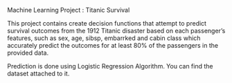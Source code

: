 Machine Learning Project : Titanic Survival

This project contains create decision functions that attempt to predict survival outcomes from the 1912 Titanic disaster based on each passenger’s features, such as sex, age, sibsp, embarrked and cabin class which accurately predict the outcomes for at least 80% of the passengers in the provided data.

Prediction is done using Logistic Regression Algorithm.
You can find the dataset attached to it.
